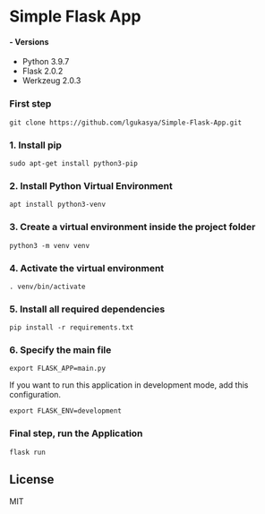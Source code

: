 
# Simple Flask App
#### - Versions
- Python 3.9.7
- Flask 2.0.2
- Werkzeug 2.0.3

### First step
```shell=
git clone https://github.com/lgukasya/Simple-Flask-App.git
```

### 1. Install pip
```shell=
sudo apt-get install python3-pip
```

### 2. Install Python Virtual Environment
```shell=
apt install python3-venv
```

### 3. Create a virtual environment inside the project folder
```shell=
python3 -m venv venv
```

### 4. Activate the virtual environment
```shell=
. venv/bin/activate
```
### 5. Install all required dependencies
```shell=
pip install -r requirements.txt
```

### 6. Specify the main file
```shell=
export FLASK_APP=main.py
```

If you want to run this application in development mode, add this configuration.
```shell=
export FLASK_ENV=development
```

### Final step, run the Application
```shell=
flask run
```

## License

MIT

